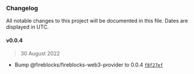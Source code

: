 ### Changelog

All notable changes to this project will be documented in this file. Dates are displayed in UTC.

#### v0.0.4

> 30 August 2022

- Bump @fireblocks/fireblocks-web3-provider to 0.0.4 [`f8f27ef`](https://github.com/fireblocks/hardhat-fireblocks/commit/f8f27efc77eb894007b0e37e490f5d207f124a98)
